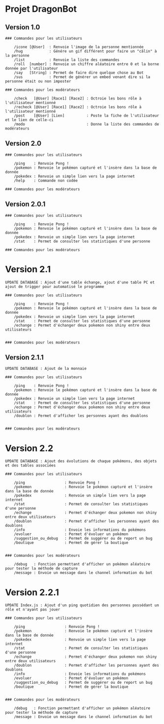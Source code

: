 # Projet DragonBot

## Version 1.0

	### Commandes pour les utilisateurs

		/icone [@User]  : Renvoie l'image de la personne mentionnée
		/hug            : Génére un gif différent pour faire un "câlin" à la personne
		/list           : Renvoie la liste des commandes
		/roll  [number] : Renvoie un chiffre aléatoire entre 0 et la borne donnée par l'utilisateur
		/say   [String] : Permet de faire dire quelque chose au Bot
		/sus            : Permet de générer un embed venant dire si la personne était ou non imposter

	### Commandes pour les modérateurs

		/check   [@User] [Race1] [Race2] : Octroie les bons rôle à l'utilisateur mentionné
		/recheck [@User] [Race1] [Race2] : Octroie les bons rôle à l'utilisateur mentionné
		/post    [@User] [Lien]          : Poste la fiche de l'utilisateur et le lien de celle-ci
		/modo                            : Donne la liste des commandes de modérateurs

## Version 2.0

	### Commandes pour les utilisateurs

		/ping    : Renvoie Pong !
		/pokemon : Renvoie le pokémon capturé et l'insère dans la base de donnée
		/pokedex : Renvoie un simple lien vers la page internet
		/help    : Commande non codée

	### Commandes pour les modérateurs

## Version 2.0.1

	### Commandes pour les utilisateurs

		/ping    : Renvoie Pong !
		/pokemon : Renvoie le pokémon capturé et l'insère dans la base de donnée
		/pokedex : Renvoie un simple lien vers la page internet
		/stat    : Permet de consulter les statistiques d'une personne

	### Commandes pour les modérateurs

# Version 2.1

	UPDATE DATABASE : Ajout d'une table échange, ajout d'une table PC et ajout de trigger pour automatisé le programme

	### Commandes pour les utilisateurs

		/ping    : Renvoie Pong !
		/pokemon : Renvoie le pokémon capturé et l'insère dans la base de donnée
		/pokedex : Renvoie un simple lien vers la page internet
		/stat    : Permet de consulter les statistiques d'une personne
		/echange : Permet d'échanger deux pokemon non shiny entre deux utilisateurs


	### Commandes pour les modérateurs

## Version 2.1.1

	UPDATE DATABASE : Ajout de la monnaie

	### Commandes pour les utilisateurs

		/ping    : Renvoie Pong !
		/pokemon : Renvoie le pokémon capturé et l'insère dans la base de donnée
		/pokedex : Renvoie un simple lien vers la page internet
		/stat    : Permet de consulter les statistiques d'une personne
		/echange : Permet d'échanger deux pokemon non shiny entre deux utilisateurs
		/doublon : Permet d'afficher les personnes ayant des doublons


	### Commandes pour les modérateurs

# Version 2.2

	UPDATE DATABASE : Ajout des évolutions de chaque pokémons, des objets et des tables associées

	### Commandes pour les utilisateurs

		/ping                  : Renvoie Pong !
		/pokemon               : Renvoie le pokémon capturé et l'insère dans la base de donnée
		/pokedex               : Renvoie un simple lien vers la page internet
		/stat                  : Permet de consulter les statistiques d'une personne
		/echange               : Permet d'échanger deux pokemon non shiny entre deux utilisateurs
		/doublon               : Permet d'afficher les personnes ayant des doublons
		/info                  : Envoie les informations du pokémons
		/evoluer               : Permet d'évoluer un pokémon
		/suggestion_ou_debug   : Permet de suggérer ou de report un bug
		/boutique              : Permet de gérer la boutique


	### Commandes pour les modérateurs

		/debug   : Fonction permettant d'afficher un pokémon aléatoire pour tester la méthode de capture
		/message : Envoie un message dans le channel information du bot

# Version 2.2.1

	UPDATE Index.js : Ajout d'un ping quotidien des personnes possédant un rôle et n'ayant pas jouer

	### Commandes pour les utilisateurs

		/ping                  : Renvoie Pong !
		/pokemon               : Renvoie le pokémon capturé et l'insère dans la base de donnée
		/pokedex               : Renvoie un simple lien vers la page internet
		/stat                  : Permet de consulter les statistiques d'une personne
		/echange               : Permet d'échanger deux pokemon non shiny entre deux utilisateurs
		/doublon               : Permet d'afficher les personnes ayant des doublons
		/info                  : Envoie les informations du pokémons
		/evoluer               : Permet d'évoluer un pokémon
		/suggestion_ou_debug   : Permet de suggérer ou de report un bug
		/boutique              : Permet de gérer la boutique


	### Commandes pour les modérateurs

		/debug   : Fonction permettant d'afficher un pokémon aléatoire pour tester la méthode de capture
		/message : Envoie un message dans le channel information du bot